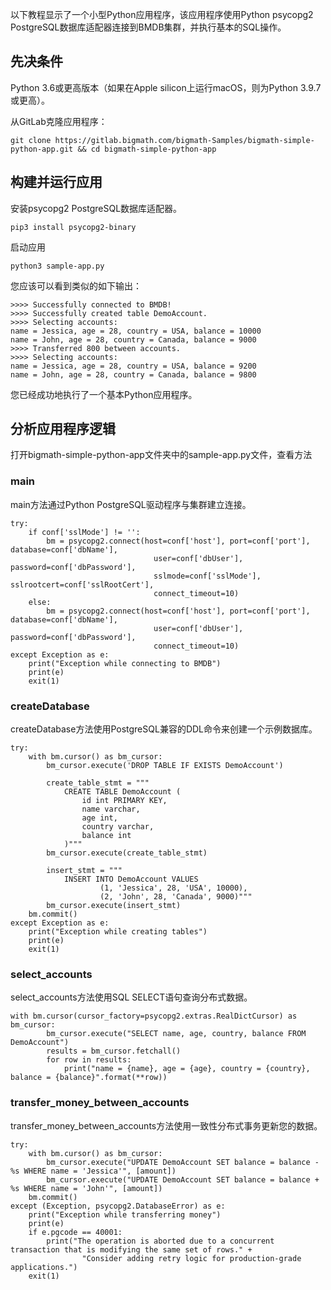 
以下教程显示了一个小型Python应用程序，该应用程序使用Python psycopg2 PostgreSQL数据库适配器连接到BMDB集群，并执行基本的SQL操作。

## **先决条件**

Python 3.6或更高版本（如果在Apple silicon上运行macOS，则为Python 3.9.7或更高）。

从GitLab克隆应用程序：

```
git clone https://gitlab.bigmath.com/bigmath-Samples/bigmath-simple-python-app.git && cd bigmath-simple-python-app
```

## **构建并运行应用**

安装psycopg2 PostgreSQL数据库适配器。

```
pip3 install psycopg2-binary
```

启动应用

```
python3 sample-app.py
```

您应该可以看到类似的如下输出：

```
>>>> Successfully connected to BMDB!
>>>> Successfully created table DemoAccount.
>>>> Selecting accounts:
name = Jessica, age = 28, country = USA, balance = 10000
name = John, age = 28, country = Canada, balance = 9000
>>>> Transferred 800 between accounts.
>>>> Selecting accounts:
name = Jessica, age = 28, country = USA, balance = 9200
name = John, age = 28, country = Canada, balance = 9800
```

您已经成功地执行了一个基本Python应用程序。

## **分析应用程序逻辑**

打开bigmath-simple-python-app文件夹中的sample-app.py文件，查看方法

### **main**

main方法通过Python PostgreSQL驱动程序与集群建立连接。

```
try:
    if conf['sslMode'] != '':
        bm = psycopg2.connect(host=conf['host'], port=conf['port'], database=conf['dbName'],
                                user=conf['dbUser'], password=conf['dbPassword'],
                                sslmode=conf['sslMode'], sslrootcert=conf['sslRootCert'],
                                connect_timeout=10)
    else:
        bm = psycopg2.connect(host=conf['host'], port=conf['port'], database=conf['dbName'],
                                user=conf['dbUser'], password=conf['dbPassword'],
                                connect_timeout=10)
except Exception as e:
    print("Exception while connecting to BMDB")
    print(e)
    exit(1)
```

### **createDatabase**

createDatabase方法使用PostgreSQL兼容的DDL命令来创建一个示例数据库。

```
try:
    with bm.cursor() as bm_cursor:
        bm_cursor.execute('DROP TABLE IF EXISTS DemoAccount')
 
        create_table_stmt = """
            CREATE TABLE DemoAccount (
                id int PRIMARY KEY,
                name varchar,
                age int,
                country varchar,
                balance int
            )"""
        bm_cursor.execute(create_table_stmt)
 
        insert_stmt = """
            INSERT INTO DemoAccount VALUES
                    (1, 'Jessica', 28, 'USA', 10000),
                    (2, 'John', 28, 'Canada', 9000)"""
        bm_cursor.execute(insert_stmt)
    bm.commit()
except Exception as e:
    print("Exception while creating tables")
    print(e)
    exit(1)
```

### **select_accounts**

select_accounts方法使用SQL SELECT语句查询分布式数据。

```
with bm.cursor(cursor_factory=psycopg2.extras.RealDictCursor) as bm_cursor:
        bm_cursor.execute("SELECT name, age, country, balance FROM DemoAccount")
        results = bm_cursor.fetchall()
        for row in results:
            print("name = {name}, age = {age}, country = {country}, balance = {balance}".format(**row))
```


### **transfer_money_between_accounts**

transfer_money_between_accounts方法使用一致性分布式事务更新您的数据。

```
try:
    with bm.cursor() as bm_cursor:
        bm_cursor.execute("UPDATE DemoAccount SET balance = balance - %s WHERE name = 'Jessica'", [amount])
        bm_cursor.execute("UPDATE DemoAccount SET balance = balance + %s WHERE name = 'John'", [amount])
    bm.commit()
except (Exception, psycopg2.DatabaseError) as e:
    print("Exception while transferring money")
    print(e)
    if e.pgcode == 40001:
        print("The operation is aborted due to a concurrent transaction that is modifying the same set of rows." +
                "Consider adding retry logic for production-grade applications.")
    exit(1)
```
